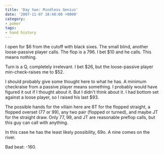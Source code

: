 ```yaml
---
title: 'Day two: Mindless Genius'
date: '2007-11-07 18:48:00 +0000'
category:
- poker
tags:
- hand history
---
```

I open for $6 from the cutoff with black sixes. The small blind, another
loose-passive player calls. The flop is a
796. I bet $10 and he calls. This means nothing.

Turn is a Q, completely irrelevant. I bet $26, but the loose-passive player
min-check-raises me to $52.

I should probably give some thought here to what he has. A minimum checkraise
from a passive player means something. I probably would have figured it out if I
thought about it. But I didn't think about it. I had bottom set against a loose
player, so I raised his last $93.

The possible hands for the villain here are 8T for the flopped straight, a
flopped overset (77 or 99), any two pair (flopped or turned), and maybe JT for
the straight draw. Only 77, 99, and JT are reasonable preflop calls, but this
guy can call with anything.

In this case he has the least likely possibility, 69o. A nine comes on the
river.

Bad beat: -160.
